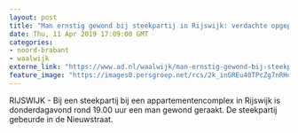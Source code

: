 ```yaml
---
layout: post
title: "Man ernstig gewond bij steekpartij in Rijswijk: verdachte opgepakt"
date: Thu, 11 Apr 2019 17:09:00 GMT
categories: 
- noord-brabant 
- waalwijk 
externe_link: "https://www.ad.nl/waalwijk/man-ernstig-gewond-bij-steekpartij-in-rijswijk-verdachte-opgepakt~aee7199e/"
feature_image: "https://images0.persgroep.net/rcs/2k_inGREu40TPcZg7nRHquOd67w/diocontent/145333431/_fitwidth/400/?appId=21791a8992982cd8da851550a453bd7f&quality=0.7"
---
```


RIJSWIJK - Bij een steekpartij bij een appartementencomplex in Rijswijk is donderdagavond rond 19.00 uur een man gewond geraakt. De steekpartij gebeurde in de Nieuwstraat.
